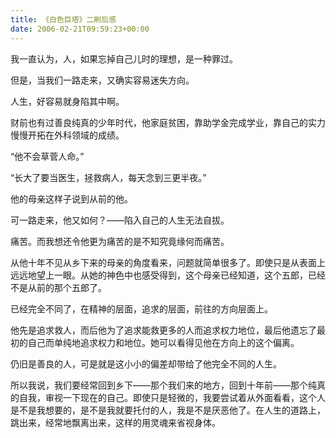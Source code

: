 ```yaml
---
title: 《白色巨塔》二刷后感
date: 2006-02-21T09:59:23+00:00
---
```


我一直认为，人，如果忘掉自己儿时的理想，是一种罪过。

但是，当我们一路走来，又确实容易迷失方向。

人生，好容易就身陷其中啊。

财前也有过善良纯真的少年时代，他家庭贫困，靠助学金完成学业，靠自己的实力慢慢开拓在外科领域的成绩。

“他不会草菅人命。”
  
“长大了要当医生，拯救病人，每天念到三更半夜。”
  
他的母亲这样子说到从前的他。

可一路走来，他又如何？——陷入自己的人生无法自拔。

痛苦。而我想还令他更为痛苦的是不知究竟缘何而痛苦。

从他十年不见从乡下来的母亲的角度看来，问题就简单很多了。即使只是从表面上远远地望上一眼。从她的神色中也感受得到，这个母亲已经知道，这个五郎，已经不是从前的那个五郎了。

已经完全不同了，在精神的层面，追求的层面，前往的方向层面上。

他先是追求救人，而后他为了追求能救更多的人而追求权力地位，最后他遗忘了最初的自己而单纯地追求权力和地位。她可以看得见他在方向上的这个偏离。

仍旧是善良的人，可是就是这小小的偏差却带给了他完全不同的人生。

所以我说，我们要经常回到乡下——那个我们来的地方，回到十年前——那个纯真的自我，审视一下现在的自己。即使只是轻微的，我要尝试着从外面看看，这个人是不是我想要的，是不是我就要托付的人，我是不是厌恶他了。在人生的道路上，跳出来，经常地飘离出来，这样的用灵魂来省视身体。

